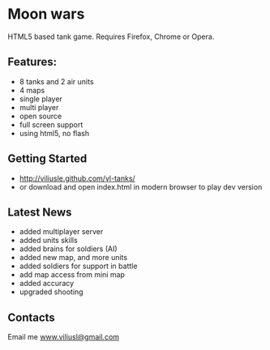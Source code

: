 # Moon wars

HTML5 based tank game. Requires Firefox, Chrome or Opera.

## Features:
* 8 tanks and 2 air units
* 4 maps
* single player
* multi player
* open source
* full screen support
* using html5, no flash

## Getting Started
* http://viliusle.github.com/vl-tanks/
* or download and open index.html in modern browser to play dev version

## Latest News
* added multiplayer server
* added units skills
* added brains for soldiers (AI)
* added new map, and more units
* added soldiers for support in battle
* add map access from mini map
* added accuracy
* upgraded shooting

## Contacts
Email me www.viliusl@gmail.com
